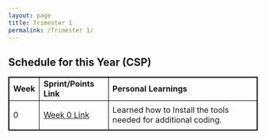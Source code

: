 ```yaml
---
layout: page
title: Trimester 1
permalink: /Trimester 1/
---
```



<html>
<style>
table, th, td {
  border:1px solid black;
}
</style>
<body>

<h2>Schedule for this Year (CSP)</h2>

<table style="width:100%">
  <tr>
    <td><b>Week</b></td>
    <td><b>Sprint/Points Link</b></td>
    <td><b>Personal Learnings</b></td>
  <tr>
    <td>0</td>
    <td><p><a href="https://nighthawkcoders.github.io/APCSP//week/0">Week 0 Link</a></p></td>
    <td>Learned how to Install the tools needed for additional coding.</td>
  </tr>
